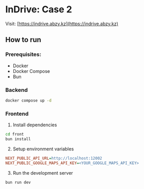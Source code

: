# InDrive: Case 2

Visit: [https://indrive.abzy.kz](https://indrive.abzy.kz)

## How to run

### Prerequisites:

- Docker
- Docker Compose
- Bun

### Backend

```bash
docker compose up -d
```

### Frontend
1. Install dependencies
```bash
cd front
bun install
```
2. Setup environment variables
```ini
NEXT_PUBLIC_API_URL=http://localhost:12002
NEXT_PUBLIC_GOOGLE_MAPS_API_KEY=<YOUR_GOOGLE_MAPS_API_KEY>
```

3. Run the development server
```bash
bun run dev
```

